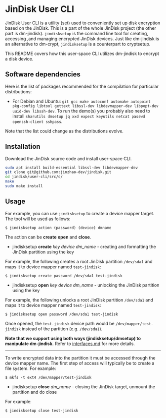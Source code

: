 # JinDisk User CLI

JinDisk User CLI is a utility (set) used to conveniently set up disk encryption based on the JinDisk. This is a part of the whole JinDisk project (the other part is dm-jindisk). `jindisksetup` is the command line tool for creating, accessing ,and managing encrypted JinDisk devices. Just like dm-jindisk is an alternative to dm-crypt, `jindisksetup` is a counterpart to cryptsetup. 

This README covers how this user-space CLI utilizes dm-jindisk to encrypt a disk device.

## Software dependencies

Here is the list of packages recommended for the compilation for particular distributions:

- For Debian and Ubuntu: `git gcc make autoconf automake autopoint pkg-config libtool gettext libssl-dev libdevmapper-dev libpopt-dev uuid-dev libssh-dev`. To run the demo(s) you probably also need to install `sharutils dmsetup jq xxd expect keyutils netcat passwd openssh-client sshpass`.

Note that the list could change as the distributions evolve.

## Installation

Download the JinDisk source code and install user-space CLI.

```bash
sudo apt install build-essential libssl-dev libdevmapper-dev
git clone git@github.com:jinzhao-dev/jindisk.git
cd jindisk/user-cli/src/c/
make
sudo make install
```

## Usage

For example, you can use `jindisksetup` to create a device mapper target. The tool will be used as follows:

```
$ jindisksetup action (password) (device) dmname
```

The action can be **create** **open** and **close**.

- jindisksetup **create** *key* *device* *dm_name* - creating and formatting the JinDisk partition using the key

For example, the following creates a root JinDisk partition `/dev/sda1` and maps it to device mapper named `test-jindisk`:

```
$ jindisksetup create password /dev/sda1 test-jindisk
```

- jindisksetup **open** *key* *device* *dm_name* - unlocking the JinDisk partition using the key

For example, the following unlocks a root JinDisk partition `/dev/sda1` and maps it to device mapper named `test-jindisk`:

```
$ jindisksetup open password /dev/sda1 test-jindisk
```

Once opened, the `test-jindisk` device path would be `/dev/mapper/test-jindisk` instead of the partition (e.g. `/dev/sda1`).

**Note that we support using both ways (jindisksetup/dmsetup) to manipulate dm-jindisk.** Refer to [interfaces.md](../docs/interfaces.md) for more details.

---

To write encrypted data into the partition it must be accessed through the device mapper name. The first step of access will typically be to create a file system. For example:

```
$ mkfs -t ext4 /dev/mapper/test-jindisk
```

- jindisksetup **close** *dm_name* - closing the JinDisk target, unmount the partition and do close

For example:

```
$ jindisksetup close test-jindisk
```

